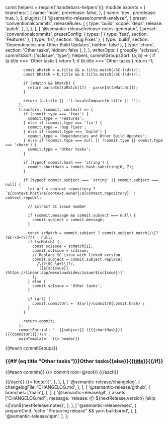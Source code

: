 const helpers = require('handlebars-helpers')();
module.exports = {
  branches: [
    {
      name: 'main',
      prerelease: false,
    },
    {
      name: 'dev',
      prerelease: true,
    },
  ],
  plugins: [
    [
      '@semantic-release/commit-analyzer',
      {
        preset: 'conventionalcommits',
        releaseRules: [
          {
            type: 'build',
            scope: 'deps',
            release: 'patch',
          },
        ],
      },
    ],
    [
      '@semantic-release/release-notes-generator',
      {
        preset: 'conventionalcommits',
        presetConfig: {
          types: [
            { type: 'feat', section: 'Features' },
            { type: 'fix', section: 'Bug Fixes' },
            { type: 'build', section: 'Dependencies and Other Build Updates', hidden: false },
            { type: 'chore', section: 'Other tasks', hidden: false },
          ],
        },
        writerOpts: {
          groupBy: 'scIssue',
          commitsSort: ['scIssue', 'type'],
          helpers,
          commitGroupsSort: (a, b) => {
            if (a.title === 'Other tasks') return 1;
            if (b.title === 'Other tasks') return -1;

            const aMatch = a.title && a.title.match(/SC-(\d+)/);
            const bMatch = b.title && b.title.match(/SC-(\d+)/);

            if (aMatch && bMatch) {
              return parseInt(aMatch[1]) - parseInt(bMatch[1]);
            }

            return (a.title || '').localeCompare(b.title || '');
          },
          transform: (commit, context) => {
            if (commit.type === 'feat') {
              commit.type = 'Features';
            } else if (commit.type === 'fix') {
              commit.type = 'Bug Fixes';
            } else if (commit.type === 'build') {
              commit.type = 'Dependencies and Other Build Updates';
            } else if (commit.type === null || !commit.type || commit.type === 'chore') {
              commit.type = 'Other tasks';
            }

            if (typeof commit.hash === 'string') {
              commit.shortHash = commit.hash.substring(0, 7);
            }

            if (typeof commit.subject === 'string' || commit.subject === null) {
              let url = context.repository ? `${context.host}/${context.owner}/${context.repository}` : context.repoUrl;

              // Extract SC issue number

              if (commit.message && commit.subject === null) {
                commit.subject = commit.message;
              }

              const scMatch = commit.subject ? commit.subject.match(/\[?(SC-\d+)\]?/) : null;
              if (scMatch) {
                const scIssue = scMatch[1];
                commit.scIssue = scIssue;
                // Replace SC issue with linked version
                commit.subject = commit.subject.replace(
                  /\[?(SC-\d+)\]?/,
                  `[[${scIssue}](https://linear.app/wesolowskidev/issue/${scIssue})]`
                );
              } else {
                commit.scIssue = 'Other tasks';
              }

              if (url) {
                commit.commitUrl = `${url}/commit/${commit.hash}`;
              }
            }

            return commit;
          },
          commitPartial: '- {{subject}} ([{{shortHash}}]({{commitUrl}}))\n',
          mainTemplate: `{{> header}}

{{#each commitGroups}}

### {{#if (eq title "Other tasks")}}Other tasks{{else}}[{{title}}](https://linear.app/wesolowskidev/issue/{{title}}){{/if}}

{{#each commits}}
{{> commit root=@root}}
{{/each}}

{{/each}}
{{> footer}}`,
        },
      },
    ],
    [
      '@semantic-release/changelog',
      {
        changelogFile: 'CHANGELOG.md',
      },
    ],
    [
      '@semantic-release/github',
      {
        branches: ['main'],
      },
    ],
    [
      '@semantic-release/git',
      {
        assets: ['CHANGELOG.md'],
        message: 'release: 📦 ${nextRelease.version} [skip ci]\n\n${nextRelease.notes}',
      },
    ],
    [
      '@semantic-release/exec',
      {
        prepareCmd: 'echo "Preparing release" && yarn build:prod',
      },
    ],
    '@semantic-release/npm',
  ],
};
